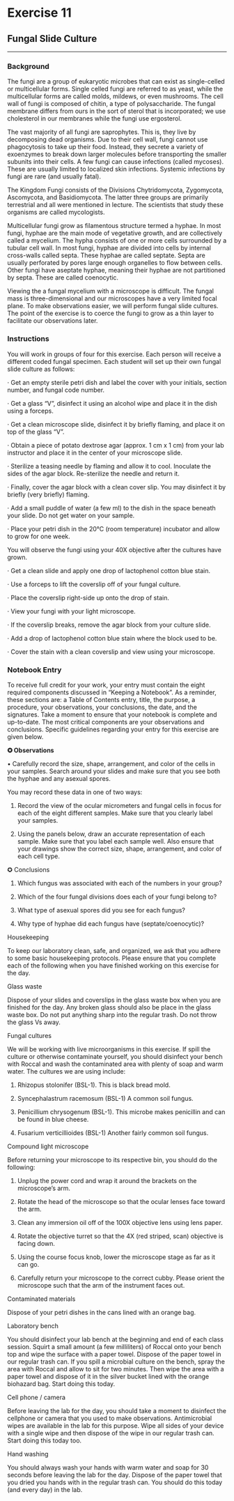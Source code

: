 # Exercise 11

## Fungal Slide Culture

-------------

### Background

The fungi are a group of eukaryotic microbes that can exist as single-celled or multicellular forms. Single celled fungi are referred to as yeast, while the multicellular forms are called molds, mildews, or even mushrooms. The cell wall of fungi is composed of chitin, a type of polysaccharide. The fungal membrane differs from ours in the sort of sterol that is incorporated; we use cholesterol in our membranes while the fungi use ergosterol.

The vast majority of all fungi are saprophytes. This is, they live by decomposing dead organisms. Due to their cell wall, fungi cannot use phagocytosis to take up their food. Instead, they secrete a variety of exoenzymes to break down larger molecules before transporting the smaller subunits into their cells. A few fungi can cause infections (called mycoses). These are usually limited to localized skin infections. Systemic infections by fungi are rare (and usually fatal).

The Kingdom Fungi consists of the Divisions Chytridomycota, Zygomycota, Ascomycota, and Basidiomycota. The latter three groups are primarily terrestrial and all were mentioned in lecture. The scientists that study these organisms are called mycologists.

Multicellular fungi grow as filamentous structure termed a hyphae. In most fungi, hyphae are the main mode of vegetative growth, and are collectively called a mycelium. The hypha consists of one or more cells surrounded by a tubular cell wall. In most fungi, hyphae are divided into cells by internal cross-walls called septa. These hyphae are called septate. Septa are usually perforated by pores large enough organelles to flow between cells. Other fungi have aseptate hyphae, meaning their hyphae are not partitioned by septa. These are called coenocytic.

Viewing the a fungal mycelium with a microscope is difficult. The fungal mass is three-dimensional and our microscopes have a very limited focal plane. To make observations easier, we will perform fungal slide cultures. The point of the exercise is to coerce the fungi to grow as a thin layer to facilitate our observations later.

### Instructions

You will work in groups of four for this exercise. Each person will receive a different coded fungal specimen. Each student will set up their own fungal slide culture as follows:

· Get an empty sterile petri dish and label the cover with your initials, section number, and fungal code number.

· Get a glass “V”, disinfect it using an alcohol wipe and place it in the dish using a forceps.

· Get a clean microscope slide, disinfect it by briefly flaming, and place it on top of the glass “V”.

· Obtain a piece of potato dextrose agar (approx. 1 cm x 1 cm) from your lab instructor and place it in the center of your microscope slide.

· Sterilize a teasing needle by flaming and allow it to cool. Inoculate the sides of the agar block. Re-sterilize the needle and return it.

· Finally, cover the agar block with a clean cover slip. You may disinfect it by briefly (very briefly) flaming.

· Add a small puddle of water (a few ml) to the dish in the space beneath your slide. Do not get water on your sample.

· Place your petri dish in the 20°C (room temperature) incubator and allow to grow for one week.



You will observe the fungi using your 40X objective after the cultures have grown.

· Get a clean slide and apply one drop of lactophenol cotton blue stain.

· Use a forceps to lift the coverslip off of your fungal culture.

· Place the coverslip right-side up onto the drop of stain.

· View your fungi with your light microscope.

· If the coverslip breaks, remove the agar block from your culture slide.

· Add a drop of lactophenol cotton blue stain where the block used to be.

· Cover the stain with a clean coverslip and view using your microscope.



### Notebook Entry

To receive full credit for your work, your entry must contain the eight required components discussed in “Keeping a Notebook”. As a reminder, these sections are: a Table of Contents entry, title, the purpose, a procedure, your observations, your conclusions, the date, and the signatures. Take a moment to ensure that your notebook is complete and up-to-date. The most critical components are your observations and conclusions. Specific guidelines regarding your entry for this exercise are given below.  

**✪ Observations**

• Carefully record the size, shape, arrangement, and color of the cells in your samples. Search around your slides and make sure that you see both the hyphae and any asexual spores.

You may record these data in one of two ways:

1) Record the view of the ocular micrometers and fungal cells in focus for each of the eight different samples. Make sure that you clearly label your samples.

2) Using the panels below, draw an accurate representation of each sample. Make sure that you label each sample well. Also ensure that your drawings show the correct size, shape, arrangement, and color of each cell type.









✪ Conclusions

1) Which fungus was associated with each of the numbers in your group? 

2) Which of the four fungal divisions does each of your fungi belong to? 

3) What type of asexual spores did you see for each fungus? 

4) Why type of hyphae did each fungus have (septate/coenocytic)?





Housekeeping

To keep our laboratory clean, safe, and organized, we ask that you adhere to some basic housekeeping protocols. Please ensure that you complete each of the following when you have finished working on this exercise for the day.

Glass waste

Dispose of your slides and coverslips in the glass waste box when you are finished for the day. Any broken glass should also be place in the glass waste box. Do not put anything sharp into the regular trash. Do not throw the glass Vs away.

Fungal cultures

We will be working with live microorganisms in this exercise. If spill the culture or otherwise contaminate yourself, you should disinfect your bench with Roccal and wash the contaminated area with plenty of soap and warm water. The cultures we are using include:

1. Rhizopus stolonifer (BSL-1). This is black bread mold.

2. Syncephalastrum racemosum (BSL-1) A common soil fungus.

3. Penicillium chrysogenum (BSL-1). This microbe makes penicillin and can be found in blue cheese.

4. Fusarium verticillioides (BSL-1) Another fairly common soil fungus.

Compound light microscope

Before returning your microscope to its respective bin, you should do the following:

1. Unplug the power cord and wrap it around the brackets on the microscope’s arm.

2. Rotate the head of the microscope so that the ocular lenses face toward the arm.

3. Clean any immersion oil off of the 100X objective lens using lens paper.

4. Rotate the objective turret so that the 4X (red striped, scan) objective is facing down.

5. Using the course focus knob, lower the microscope stage as far as it can go.

6. Carefully return your microscope to the correct cubby. Please orient the microscope such that the arm of the instrument faces out.

Contaminated materials

Dispose of your petri dishes in the cans lined with an orange bag.

Laboratory bench

You should disinfect your lab bench at the beginning and end of each class session. Squirt a small amount (a few milliliters) of Roccal onto your bench top and wipe the surface with a paper towel. Dispose of the paper towel in our regular trash can. If you spill a microbial culture on the bench, spray the area with Roccal and allow to sit for two minutes. Then wipe the area with a paper towel and dispose of it in the silver bucket lined with the orange biohazard bag. Start doing this today.

Cell phone / camera

Before leaving the lab for the day, you should take a moment to disinfect the cellphone or camera that you used to make observations. Antimicrobial wipes are available in the lab for this purpose. Wipe all sides of your device with a single wipe and then dispose of the wipe in our regular trash can. Start doing this today too.

Hand washing

You should always wash your hands with warm water and soap for 30 seconds before leaving the lab for the day. Dispose of the paper towel that you dried you hands with in the regular trash can. You should do this today (and every day) in the lab.
